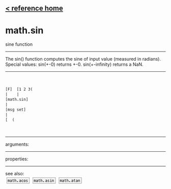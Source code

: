 [< reference home](index.html)
---

# math.sin


sine function

---

The sin() function computes the sine of input value (measured in radians).
Special values:
sin(+-0) returns +-0.
sin(+-infinity) returns a NaN.
<br>


---


```


[F]  [1 2 3(
|    |
[math.sin]
|
[msg set]
|
[  (

            
```

---
arguments:


---
properties:


---
see also:<br>
[![math.acos](img/object_math.acos.png)](math.acos.html)
[![math.asin](img/object_math.asin.png)](math.asin.html)
[![math.atan](img/object_math.atan.png)](math.atan.html)
